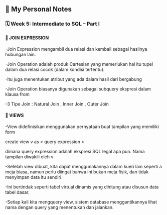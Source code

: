 ## 📘 My Personal Notes

### 🗓️ Week 5: Intermediate to SQL – Part I

#### 📍 JOIN EXPRESSION

-Join Expression mengambil dua relasi dan kembali sebagai hasilnya
hubungan lain.

-Join Operation adalah produk Cartesian yang memerlukan hal itu
tupel dalam dua relasi cocok (dalam kondisi tertentu).

-Itu juga menentukan atribut yang ada dalam hasil
dari bergabung

-Join Operation biasanya digunakan sebagai subquery
ekspresi dalam klausa from

-3 Tipe Join : Natural Join , Inner Join , Outer Join

#### 📍 VIEWS

-View didefinisikan menggunakan pernyataan buat tampilan yang memiliki
form

create view v as < query expression >

dimana query expression adalah ekspresi SQL legal apa pun.
Nama tampilan diwakili oleh v

-Setelah view dibuat, kita dapat menggunakannya dalam kueri lain seperti a
meja biasa, namun perlu diingat bahwa ini bukan meja fisik, dan
tidak menyimpan data itu sendiri.

-Ini bertindak seperti tabel virtual dinamis yang dihitung atau disusun
data tabel dasar.

-Setiap kali kita mengquery view, sistem database menggantikannya
lihat nama dengan query yang menentukan dan jalankan.
